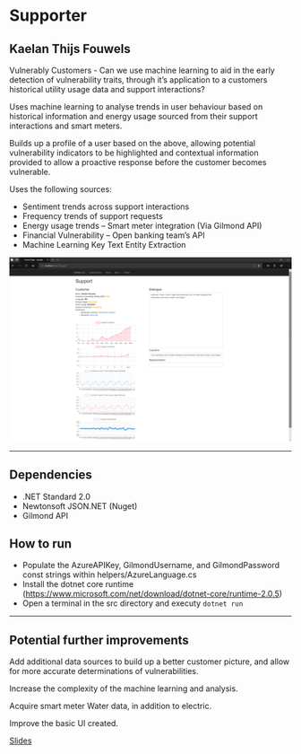 ﻿# Supporter

## Kaelan Thijs Fouwels

Vulnerably Customers - Can we use machine learning to aid in the early detection of vulnerability traits, through it’s application to a customers historical utility usage data and support interactions?

Uses machine learning to analyse trends in user behaviour based on historical information and energy usage sourced from their support interactions and smart meters.

Builds up a profile of a user based on the above, allowing potential vulnerability indicators to be highlighted and contextual information provided to allow a proactive response before the customer becomes vulnerable.

Uses the following sources:
- Sentiment trends across support interactions
- Frequency trends of support requests
- Energy usage trends – Smart meter integration (Via Gilmond API)
- Financial Vulnerability – Open banking team’s API
- Machine Learning Key Text Entity Extraction


![Application Image](./img-application.png)


---

## Dependencies

- .NET Standard 2.0
- Newtonsoft JSON.NET (Nuget)
- Gilmond API

## How to run

- Populate the AzureAPIKey, GilmondUsername, and GilmondPassword const strings within helpers/AzureLanguage.cs
- Install the dotnet core runtime (https://www.microsoft.com/net/download/dotnet-core/runtime-2.0.5)
- Open a terminal in the src directory and executy `dotnet run`

---

## Potential further improvements

Add additional data sources to build up a better customer picture, and allow for more accurate determinations of vulnerabilities.

Increase the complexity of the machine learning and analysis.

Acquire smart meter Water data, in addition to electric.

Improve the basic UI created.

[Slides](./slides.pdf)
